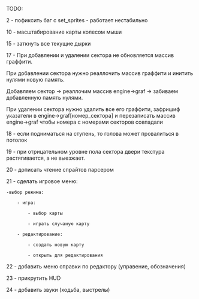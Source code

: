 TODO:

2 - пофиксить баг с set_sprites - работает нестабильно

10 - масштабирование карты колесом мыши

15 - заткнуть все текущие дырки

17 - При добавлении и удалении сектора не обновляется массив граффити.

При добавлении сектора нужно реаллочить массив граффити и инитить нулями новую память.

Добавляем сектор -> реаллочим массив engine->graf -> забиваем добавленную память нулями.

При удалении сектора нужно удалить все его граффити, зафришиф указатели в engine->graf[номер_сектора] и перезаписать массив engine->graf чтобы номера с номерами секторов совпадали

18 - если подниматься на ступень, то голова может провалиться в потолок

19 - при отрицательном уровне пола сектора двери текстура растягивается, а не выезжает.

20 - дописать чтение спрайтов парсером

21 - сделать игровое меню:

    -выбор режима:
    
        - игра:
        
            - выбор карты
            
            - играть случаную карту
            
        - редактирование:
        
            - создать новую карту
            
            - открыть для редактирования
            
22 - добавить меню справки по редактору (управение, обозначения)

23 - прикрутить HUD

24 - добавить звуки (ходьба, выстрелы)
